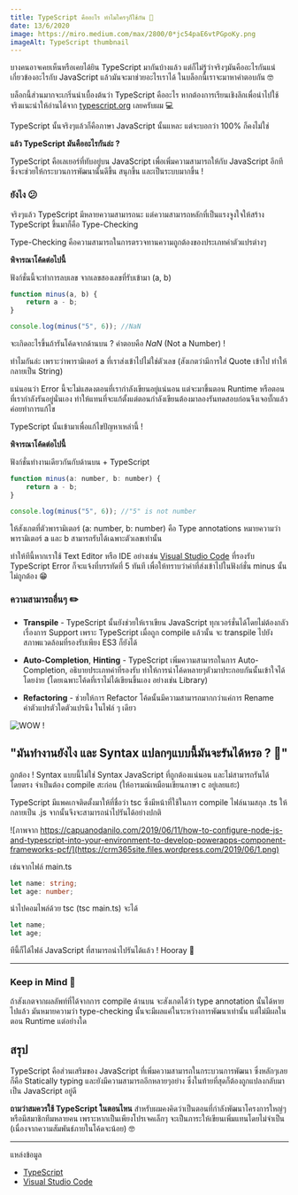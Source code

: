 ```yaml
---
title: TypeScript คืออะไร ทำไมใครๆก็ใช้กัน 📖
date: 13/6/2020
image: https://miro.medium.com/max/2800/0*jc54paE6vtPGpoKy.png
imageAlt: TypeScript thumbnail
---
```


บางคนอาจเคยเห็นหรือเคยได้ยิน TypeScript มากันบ้างแล้ว แต่ก็ไม่รู้ว่าจริงๆมันคืออะไรกันแน่ เกี่ยวข้องอะไรกับ JavaScript แล้วมันจะมาช่วยอะไรเราได้ ในบล็อกนี้เราจะมาหาคำตอบกัน 🤓

บล็อกนี้ส่วนมากจะเกริ่นนำเบื้องต้นว่า TypeScript คืออะไร หากต้องการเรียนเชิงลึกเพื่อนำไปใช้จริงแนะนำให้อ่านได้จาก [typescript.org](https://www.typescriptlang.org/) เลยครับผม 💻

TypeScript นั้นจริงๆแล้วก็คือภาษา JavaScript นั้นแหละ แต่จะบอกว่า 100% ก็คงไม่ใช่

**แล้ว TypeScript มันคืออะไรกันล่ะ ?**

TypeScript คือเลเยอร์ที่ทับอยู่บน JavaScript เพื่อเพิ่มความสามารถให้กับ JavaScript อีกที ซึ่งจะช่วยให้กระบวนการพัฒนานั้นดีขึ้น สนุกขึ้น และเป็นระบบมากขึ้น !

### ยังไง 😕

จริงๆแล้ว TypeScript มีหลายความสามารถนะ แต่ความสามารถหลักที่เป็นแรงจูงใจให้สร้าง TypeScript ขึ้นมาก็คือ Type-Checking

Type-Checking คือความสามารถในการตรวจทานความถูกต้องของประเภทค่าตัวแปรต่างๆ

**พิจารณาโค้ดต่อไปนี้**

ฟังก์ชั่นนี้จะทำการลบเลข จากเลขสองเลขที่รับเข้ามา (a, b)

```javascript
function minus(a, b) {
	return a - b;
}

console.log(minus("5", 6)); //NaN
```

จะเกิดอะไรขึ้นถ้ารันโค้ดจากด้านบน ? คำตอบคือ _NaN_ (Not a Number) !

ทำไมกันล่ะ เพราะว่าพารามิเตอร์ a ที่เราส่งเข้าไปไม่ใช่ตัวเลข (สังเกตว่ามีการใส่ Quote เข้าไป ทำให้กลายเป็น String)

แน่นอนว่า Error นี้จะไม่แสดงตอนที่เรากำลังเขียนอยู่แน่นอน แต่จะมาขึ้นตอน Runtime หรือตอนที่เรากำลังรันอยู่นั่นเอง ทำให้แทนที่จะแก้ตั้งแต่ตอนกำลังเขียนต้องมาลองรันทดสอบก่อนจึงเจอบั๊กแล้วค่อยทำการแก้ไข

TypeScript นั้นเข้ามาเพื่อแก้ไขปัญหาเหล่านี้ !

**พิจารณาโค้ดต่อไปนี้**

ฟังก์ชั่นทำงานเดียวกันกับด้านบน + TypeScript

```javascript
function minus(a: number, b: number) {
	return a - b;
}

console.log(minus("5", 6)); //"5" is not number
```

ให้สังเกตที่ตัวพารามิเตอร์ (a: number, b: number) คือ Type annotations หมายความว่าพารามิเตอร์ a และ b สามารถรับได้เฉพาะตัวเลขเท่านั้น

ทำให้ทีนี้หากเราใช้ Text Editor หรือ IDE อย่างเช่น [Visual Studio Code](https://code.visualstudio.com) ที่รองรับ TypeScript Error ก็จะแจ้งที่บรรทัดที่ 5 ทันที เพื่อให้ทราบว่าค่าที่ส่งเข้าไปในฟังก์ชั่น minus นั้นไม่ถูกต้อง 😁

### ความสามารถอื่นๆ ✏️

-   **Transpile** - TypeScript นั้นยังช่วยให้เราเขียน JavaScript ทุกเวอร์ชั่นได้โดยไม่ต้องกลัวเรื่องการ Support เพราะ TypeScript เมื่อถูก compile แล้วนั้น จะ transpile ไปยังสภาพแวดล้อมที่รองรับเพียง ES3 ก็ยังได้

-   **Auto-Completion**, **Hinting** - TypeScript เพิ่มความสามารถในการ Auto-Completion, อธิบายประเภทค่าที่รองรับ ทำให้การนำโค้ดหลายๆตัวมาประกอบกันนั้นเข้าใจได้โดยง่าย (โดยเฉพาะโค้ดที่เราไม่ได้เขียนขึ้นเอง อย่างเช่น Library)

-   **Refactoring** - ช่วยให้การ Refactor โค้ดนั้นมีความสามารถมากกว่าแค่การ Rename ค่าตัวแปรตัวใดตัวแปรนึง ในไฟล์ ๆ เดียว

![WOW !](https://media.giphy.com/media/5VKbvrjxpVJCM/giphy.gif)

## "มันทำงานยังไง และ Syntax แปลกๆแบบนี้มันจะรันได้หรอ ? 🤔"

ถูกต้อง ! Syntax แบบนี้ไม่ใช่ Syntax JavaScript ที่ถูกต้องแน่นอน และไม่สามารถรันได้โดยตรง จำเป็นต้อง compile สะก่อน (ให้อารมณ์เหมือนเขียนภาษา c อยู่เลยแฮะ)

TypeScript มีแพคเกจติดตั้งมาให้ที่ชื่อว่า tsc ซึ่งมีหน้าที่ใช้ในการ compile ไฟล์นามสกุล .ts ให้กลายเป็น .js จากนั้นจึงจะสามารถนำไปรันได้อย่างปกติ

![ภาพจาก https://capuanodanilo.com/2019/06/11/how-to-configure-node-js-and-typescript-into-your-environment-to-develop-powerapps-component-frameworks-pcf/](https://crm365site.files.wordpress.com/2019/06/1.png)

เช่นจากไฟล์ main.ts

```typescript
let name: string;
let age: number;
```

นำไปคอมไพล์ด้วย tsc (tsc main.ts) จะได้

```javascript
let name;
let age;
```

ทีนี้ก็ได้ไฟล์ JavaScript ที่สามารถนำไปรันได้แล้ว ! Hooray 🎉

---

### Keep in Mind 🧠

ถ้าสังเกตจากผลลัพท์ที่ได้จากการ compile ด้านบน จะสังเกตได้ว่า type annotation นั้นได้หายไปแล้ว มันหมายความว่า type-checking นั้นจะมีผลแค่ในระหว่างการพัฒนาเท่านั้น แต่ไม่มีผลในตอน Runtime แต่อย่างใด

## สรุป

TypeScript คือส่วนเสริมของ JavaScript ที่เพิ่มความสามารถในกระบวนการพัฒนา ซึ่งหลักๆเลยก็คือ Statically typing และยังมีความสามารถอีกหลายๆอย่าง ซึ่งในท้ายที่สุดก็ต้องถูกแปลงกลับมาเป็น JavaScript อยู่ดี

**ถามว่าสมควรใช้ TypeScript ในตอนไหน** สำหรับผมคงคิดว่าเป็นตอนที่กำลังพัฒนาโครงการใหญ่ๆ หรือมีสมาชิกทีมหลายคน เพราะหากเป็นเพียงโปรเจคเล็กๆ จะเป็นภาระให้เขียนเพิ่มแทนโดยไม่จำเป็น (เนื่องจากความสัมพันธ์ภายในโค้ดจะน้อย) 🤓

---

แหล่งข้อมูล

-   [TypeScript](https://www.typescriptlang.org/)
-   [Visual Studio Code](https://code.visualstudio.com/)
